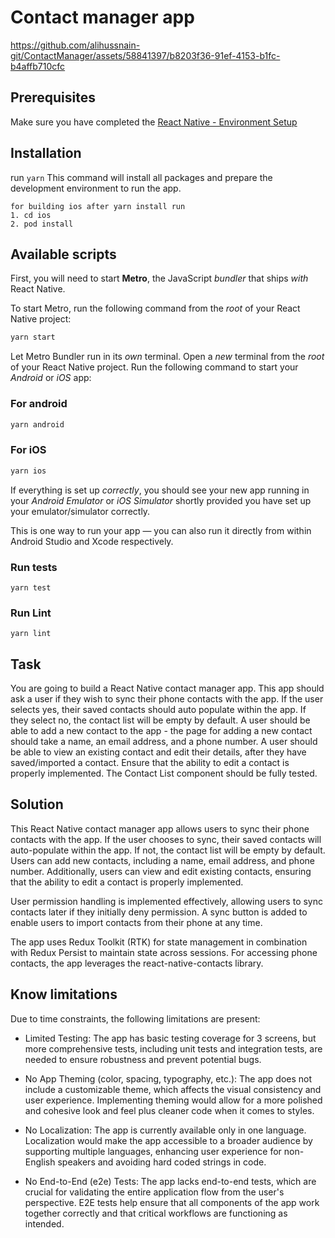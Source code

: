 # Contact manager app



https://github.com/alihussnain-git/ContactManager/assets/58841397/b8203f36-91ef-4153-b1fc-b4affb710cfc




## Prerequisites

Make sure you have completed the [React Native - Environment Setup](https://reactnative.dev/docs/environment-setup)


## Installation

run `yarn`
This command will install all packages and prepare the development environment to run the app.
```
for building ios after yarn install run 
1. cd ios
2. pod install
```

## Available scripts

First, you will need to start **Metro**, the JavaScript _bundler_ that ships _with_ React Native.

To start Metro, run the following command from the _root_ of your React Native project:

```bash
yarn start
```

Let Metro Bundler run in its _own_ terminal. Open a _new_ terminal from the _root_ of your React Native project. Run the following command to start your _Android_ or _iOS_ app:

### For android

```bash
yarn android
```

### For iOS

```bash
yarn ios
```

If everything is set up _correctly_, you should see your new app running in your _Android Emulator_ or _iOS Simulator_ shortly provided you have set up your emulator/simulator correctly.

This is one way to run your app — you can also run it directly from within Android Studio and Xcode respectively.

### Run tests
```
yarn test
```

### Run Lint
```
yarn lint
```
## Task
You are going to build a React Native contact manager app. This app should ask a user if they wish to sync their phone contacts with the app. If the user selects yes, their saved contacts should auto populate within the app. If they select no, the contact list will be empty by default. A user should be able to add a new contact to the app - the page for adding a new contact should take a name, an email address, and a phone number. A user should be able to view an existing contact and edit their details, after they have saved/imported a contact. Ensure that the ability to edit a contact is properly implemented. The Contact List component should be fully tested.


## Solution
This React Native contact manager app allows users to sync their phone contacts with the app. If the user chooses to sync, their saved contacts will auto-populate within the app. If not, the contact list will be empty by default. Users can add new contacts, including a name, email address, and phone number. Additionally, users can view and edit existing contacts, ensuring that the ability to edit a contact is properly implemented.

User permission handling is implemented effectively, allowing users to sync contacts later if they initially deny permission. A sync button is added to enable users to import contacts from their phone at any time.

The app uses Redux Toolkit (RTK) for state management in combination with Redux Persist to maintain state across sessions. For accessing phone contacts, the app leverages the react-native-contacts library.


## Know limitations 
Due to time constraints, the following limitations are present:

- Limited Testing: The app has basic testing coverage for 3 screens, but more comprehensive tests, including unit tests and integration tests, are needed to ensure robustness and prevent potential bugs.

- No App Theming (color, spacing, typography, etc.): The app does not include a customizable theme, which affects the visual consistency and user experience. Implementing theming would allow for a more polished and cohesive look and feel plus cleaner code when it comes to styles.

- No Localization: The app is currently available only in one language. Localization would make the app accessible to a broader audience by supporting multiple languages, enhancing user experience for non-English speakers and avoiding hard coded strings in code.

- No End-to-End (e2e) Tests: The app lacks end-to-end tests, which are crucial for validating the entire application flow from the user's perspective. E2E tests help ensure that all components of the app work together correctly and that critical workflows are functioning as intended.

